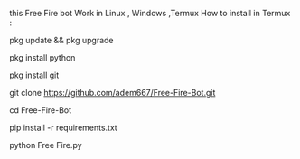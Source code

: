 this Free Fire bot Work in Linux , Windows ,Termux 
How to install in Termux :

pkg update && pkg upgrade

pkg install python

pkg install git

git clone https://github.com/adem667/Free-Fire-Bot.git

cd Free-Fire-Bot

pip install -r requirements.txt

python Free Fire.py
